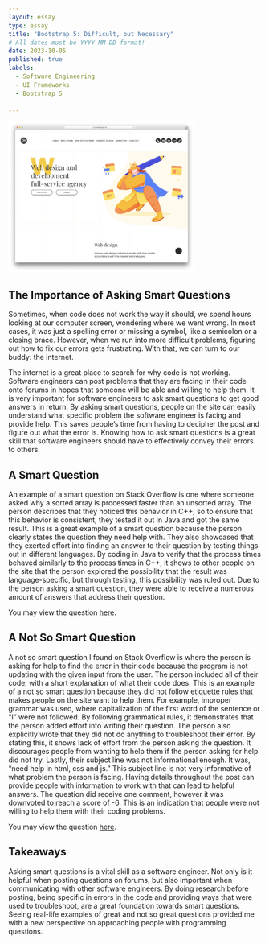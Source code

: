 ```yaml
---
layout: essay
type: essay
title: "Bootstrap 5: Difficult, but Necessary"
# All dates must be YYYY-MM-DD format!
date: 2023-10-05
published: true
labels:
  - Software Engineering
  - UI Frameworks
  - Bootstrap 5 

---
```

<img height = "300px" class="rounded float-start pe-4" src="../img/bootstrapExample.jpeg">

## The Importance of Asking Smart Questions

Sometimes, when code does not work the way it should, we spend hours looking at our computer screen, wondering where we went wrong. In most cases, it was just a spelling error or missing a symbol, like a semicolon or a closing brace. However, when we run into more difficult problems, figuring out how to fix our errors gets frustrating. With that, we can turn to our buddy: the internet.

The internet is a great place to search for why code is not working. Software engineers can post problems that they are facing in their code onto forums in hopes that someone will be able and willing to help them. It is very important for software engineers to ask smart questions to get good answers in return. By asking smart questions, people on the site can easily understand what specific problem the software engineer is facing and provide help. This saves people’s time from having to decipher the post and figure out what the error is. Knowing how to ask smart questions is a great skill that software engineers should have to effectively convey their errors to others.

## A Smart Question

An example of a smart question on Stack Overflow is one where someone asked why a sorted array is processed faster than an unsorted array. The person describes that they noticed this behavior in C++, so to ensure that this behavior is consistent, they tested it out in Java and got the same result. This is a great example of a smart question because the person clearly states the question they need help with. They also showcased that they exerted effort into finding an answer to their question by testing things out in different languages. By coding in Java to verify that the process times behaved similarly to the process times in C++, it shows to other people on the site that the person explored the possibility that the result was language-specific, but through testing, this possibility was ruled out. Due to the person asking a smart question, they were able to receive a numerous amount of answers that address their question.

You may view the question [here](https://stackoverflow.com/questions/11227809/why-is-processing-a-sorted-array-faster-than-processing-an-unsorted-array).

## A Not So Smart Question

A not so smart question I found on Stack Overflow is where the person is asking for help to find the error in their code because the program is not updating with the given input from the user. The person included all of their code, with a short explanation of what their code does. This is an example of a not so smart question because they did not follow etiquette rules that makes people on the site want to help them. For example, improper grammar was used, where capitalization of the first word of the sentence or “I” were not followed. By following grammatical rules, it demonstrates that the person added effort into writing their question. The person also explicitly wrote that they did not do anything to troubleshoot their error. By stating this, it shows lack of effort from the person asking the question. It discourages people from wanting to help them if the person asking for help did not try. Lastly, their subject line was not informational enough. It was, “need help in html, css and js.” This subject line is not very informative of what problem the person is facing. Having details throughout the post can provide people with information to work with that can lead to helpful answers. The question did receive one comment, however it was downvoted to reach a score of -6. This is an indication that people were not willing to help them with their coding problems.

You may view the question [here](https://stackoverflow.com/questions/77032014/need-help-in-html-css-and-js).

## Takeaways

Asking smart questions is a vital skill as a software engineer. Not only is it helpful when posting questions on forums, but also important when communicating with other software engineers. By doing research before posting, being specific in errors in the code and providing ways that were used to troubleshoot, are a great foundation towards smart questions. Seeing real-life examples of great and not so great questions provided me with a new perspective on approaching people with programming questions. 
